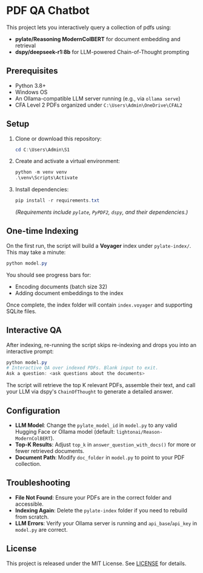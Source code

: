 # PDF QA Chatbot

This project lets you interactively query a collection of pdfs using: 

- **pylate/Reasoning ModernColBERT** for document embedding and retrieval
- **dspy/deepseek-r1:8b** for LLM-powered Chain-of-Thought prompting


## Prerequisites

- Python 3.8+
- Windows OS
- An Ollama-compatible LLM server running (e.g., via `ollama serve`)
- CFA Level 2 PDFs organized under `C:\Users\Admin\OneDrive\CFAL2`


## Setup

1. Clone or download this repository:
   ```powershell
   cd C:\Users\Admin\S1
   ```
2. Create and activate a virtual environment:
   ```powershell
   python -m venv venv
   .\venv\Scripts\Activate
   ```
3. Install dependencies:
   ```powershell
   pip install -r requirements.txt
   ```
   *(Requirements include `pylate`, `PyPDF2`, `dspy`, and their dependencies.)*


## One-time Indexing

On the first run, the script will build a **Voyager** index under `pylate-index/`. This may take a minute:

```powershell
python model.py
```

You should see progress bars for:
- Encoding documents (batch size 32)
- Adding document embeddings to the index

Once complete, the index folder will contain `index.voyager` and supporting SQLite files.


## Interactive QA

After indexing, re-running the script skips re-indexing and drops you into an interactive prompt:

```powershell
python model.py
# Interactive QA over indexed PDFs. Blank input to exit.
Ask a question: <ask questions about the documents>
```

The script will retrieve the top K relevant PDFs, assemble their text, and call your LLM via dspy's `ChainOfThought` to generate a detailed answer.


## Configuration

- **LLM Model**: Change the `pylate_model_id` in `model.py` to any valid Hugging Face or Ollama model (default: `lightonai/Reason-ModernColBERT`).
- **Top-K Results**: Adjust `top_k` in `answer_question_with_docs()` for more or fewer retrieved documents.
- **Document Path**: Modify `doc_folder` in `model.py` to point to your PDF collection.


## Troubleshooting

- **File Not Found**: Ensure your PDFs are in the correct folder and accessible.
- **Indexing Again**: Delete the `pylate-index` folder if you need to rebuild from scratch.
- **LLM Errors**: Verify your Ollama server is running and `api_base`/`api_key` in `model.py` are correct.


## License

This project is released under the MIT License. See [LICENSE](LICENSE) for details.
